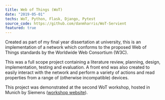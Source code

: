 ```yaml
---
title: Web of Things (WoT)
date: "2019-05-01"
techs: WoT, Python, Flask, Django, Pytest
source_code: https://github.com/danmharris/WoT-Servient
featured: true
---
```


Created as part of my final year dissertation at university, this is an implementation of a network which conforms to the proposed Web of Things standards by the Worldwide Web Consortium (W3C).

<!--more-->

This was a full scope project containing a literature review, planning, design, implementation, testing and evaluation. A front end was also created to easily interact with the network and perform a variety of actions and read properties from a range of (otherwise incompatible) devices.

This project was demonstrated at the second WoT workshop, hosted in Munich by Siemens ([workshop website](https://www.w3.org/WoT/ws-2019/cfp.html)).
